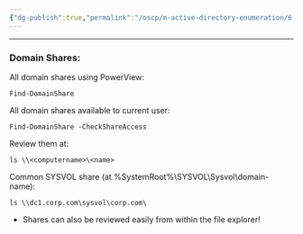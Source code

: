 ```yaml
---
{"dg-publish":true,"permalink":"/oscp/m-active-directory-enumeration/6-domain-shares/","updated":"2024-01-05T11:36:43.636+01:00"}
---
```


-----------
### Domain Shares:

All domain shares using PowerView:
```
Find-DomainShare
```
All domain shares available to current user:
```
Find-DomainShare -CheckShareAccess
```
Review them at:
```
ls \\<computername>\<name>
```
Common SYSVOL share (at %SystemRoot%\\SYSVOL\\Sysvol\\domain-name): 
```
ls \\dc1.corp.com\sysvol\corp.com\
```
- Shares can also be reviewed easily from within the file explorer!
